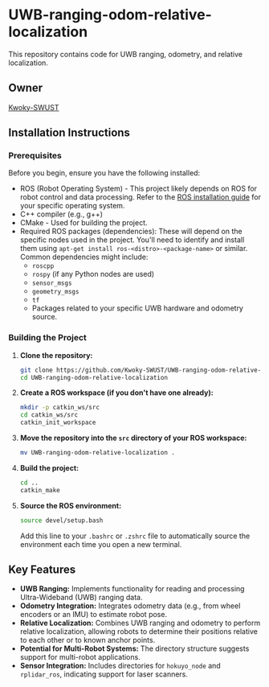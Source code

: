
# UWB-ranging-odom-relative-localization

This repository contains code for UWB ranging, odometry, and relative localization.

## Owner

[Kwoky-SWUST](https://github.com/Kwoky-SWUST)


## Installation Instructions

### Prerequisites

Before you begin, ensure you have the following installed:

*   ROS (Robot Operating System) -  This project likely depends on ROS for robot control and data processing.  Refer to the [ROS installation guide](http://wiki.ros.org/Installation) for your specific operating system.
*   C++ compiler (e.g., g++)
*   CMake -  Used for building the project.
*   Required ROS packages (dependencies):  These will depend on the specific nodes used in the project.  You'll need to identify and install them using `apt-get install ros-<distro>-<package-name>` or similar.  Common dependencies might include:
    *   `roscpp`
    *   `rospy` (if any Python nodes are used)
    *   `sensor_msgs`
    *   `geometry_msgs`
    *   `tf`
    *   Packages related to your specific UWB hardware and odometry source.

### Building the Project

1.  **Clone the repository:**

    ```bash
    git clone https://github.com/Kwoky-SWUST/UWB-ranging-odom-relative-localization.git
    cd UWB-ranging-odom-relative-localization
    ```

2.  **Create a ROS workspace (if you don't have one already):**

    ```bash
    mkdir -p catkin_ws/src
    cd catkin_ws/src
    catkin_init_workspace
    ```

3.  **Move the repository into the `src` directory of your ROS workspace:**

    ```bash
    mv UWB-ranging-odom-relative-localization .
    ```

4.  **Build the project:**

    ```bash
    cd ..
    catkin_make
    ```

5.  **Source the ROS environment:**

    ```bash
    source devel/setup.bash
    ```

    Add this line to your `.bashrc` or `.zshrc` file to automatically source the environment each time you open a new terminal.

## Key Features

*   **UWB Ranging:**  Implements functionality for reading and processing Ultra-Wideband (UWB) ranging data.
*   **Odometry Integration:**  Integrates odometry data (e.g., from wheel encoders or an IMU) to estimate robot pose.
*   **Relative Localization:**  Combines UWB ranging and odometry to perform relative localization, allowing robots to determine their positions relative to each other or to known anchor points.
*   **Potential for Multi-Robot Systems:** The directory structure suggests support for multi-robot applications.
*   **Sensor Integration:** Includes directories for `hokuyo_node` and `rplidar_ros`, indicating support for laser scanners.


